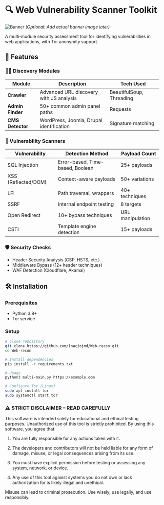 # 🔍 Web Vulnerability Scanner Toolkit

![Banner](assets/banner.png) *(Optional: Add actual banner image later)*

A multi-module security assessment tool for identifying vulnerabilities in web applications, with Tor anonymity support.

## 🌟 Features

### 🕵️‍♂️ Discovery Modules
| Module | Description | Tech Used |
|--------|-------------|-----------|
| **Crawler** | Advanced URL discovery with JS analysis | BeautifulSoup, Threading |
| **Admin Finder** | 50+ common admin panel paths | Requests |
| **CMS Detector** | WordPress, Joomla, Drupal identification | Signature matching |

### 🔬 Vulnerability Scanners
| Vulnerability | Detection Method | Payload Count |
|--------------|------------------|--------------|
| SQL Injection | Error-based, Time-based, Boolean | 25+ payloads |
| XSS (Reflected/DOM) | Context-aware payloads | 50+ variations |
| LFI | Path traversal, wrappers | 40+ techniques |
| SSRF | Internal endpoint testing | 8 targets |
| Open Redirect | 10+ bypass techniques | URL manipulation |
| CSTI | Template engine detection | 15+ payloads |

### 🛡️ Security Checks
- Header Security Analysis (CSP, HSTS, etc.)
- Middleware Bypass (12+ header techniques)
- WAF Detection (Cloudflare, Akamai)

## 🛠 Installation

### Prerequisites
- Python 3.8+
- Tor service

### Setup
```bash
# Clone repository
git clone https://github.com/Inaciojmd/Web-recon.git
cd Web-recon

# Install dependencies
pip install -r requirements.txt

# Usage
python3 multi-main.py https://example.com

# Configure Tor (Linux)
sudo apt install tor
sudo systemctl start tor
```

### ⚠️ STRICT DISCLAIMER – READ CAREFULLY

This software is intended solely for educational and ethical testing purposes. Unauthorized use of this tool is strictly prohibited. By using this software, you agree that:

1. You are fully responsible for any actions taken with it.

2. The developers and contributors will not be held liable for any form of damage, misuse, or legal consequences arising from its use.

3. You must have explicit permission before testing or assessing any system, network, or device.

4. Any use of this tool against systems you do not own or lack authorization for is likely illegal and unethical.

Misuse can lead to criminal prosecution. Use wisely, use legally, and use responsibly.
